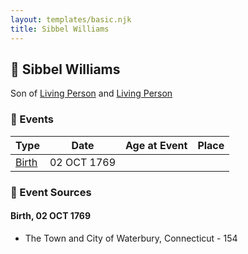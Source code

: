 ```yaml
---
layout: templates/basic.njk
title: Sibbel Williams
---
```

## 🔵 Sibbel Williams

Son of [Living Person](/people/5/55971024) and [Living Person](/people/6/62871690)

### 📆 Events

Type | Date | Age at Event | Place
------ | ------ | ------ | ------
[Birth](#event-event-2) | 02 OCT 1769 |  |

### 📰 Event Sources

#### <a id="event-event-2"></a> Birth, 02 OCT 1769
* The Town and City of Waterbury, Connecticut  - 154